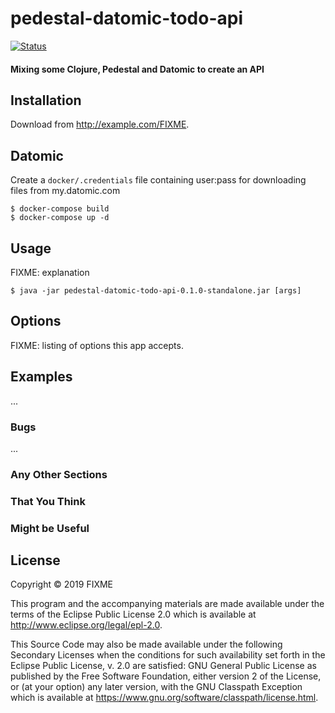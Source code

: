 # pedestal-datomic-todo-api
[![Status][badge-status]][badge-status]
#### Mixing some Clojure, Pedestal and Datomic to create an API

## Installation

Download from http://example.com/FIXME.

## Datomic

Create a `docker/.credentials` file containing user:pass for downloading files from my.datomic.com

    $ docker-compose build
    $ docker-compose up -d

## Usage

FIXME: explanation

    $ java -jar pedestal-datomic-todo-api-0.1.0-standalone.jar [args]

## Options

FIXME: listing of options this app accepts.

## Examples

...

### Bugs

...

### Any Other Sections
### That You Think
### Might be Useful

## License

Copyright © 2019 FIXME

This program and the accompanying materials are made available under the
terms of the Eclipse Public License 2.0 which is available at
http://www.eclipse.org/legal/epl-2.0.

This Source Code may also be made available under the following Secondary
Licenses when the conditions for such availability set forth in the Eclipse
Public License, v. 2.0 are satisfied: GNU General Public License as published by
the Free Software Foundation, either version 2 of the License, or (at your
option) any later version, with the GNU Classpath Exception which is available
at https://www.gnu.org/software/classpath/license.html.

[badge-status]: https://img.shields.io/badge/status-work%20in%20progress-lightgrey.svg
